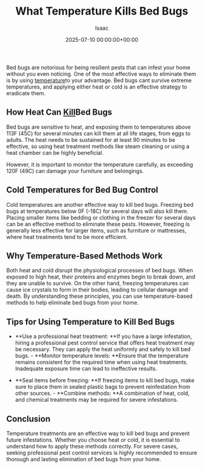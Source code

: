 ﻿---
title: What Temperature Kills Bed Bugs
description: Bed bugs are notorious for being resilient pests that can infest your home without you even noticing. One of the most effective ways to eliminate them is by...
slug: /what-temperature-kills-bed-bugs/
date: 2025-07-10 00:00:00+00:00
lastmod: 2025-07-10 00:00:00+03:00
author: Isaac
categories:
- Guide
tags:
- guide
- temperature
- kill
layout: post
---

Bed bugs are notorious for being resilient pests that can infest your home without you even noticing. One of the most effective ways to eliminate them is by using [temperature](https://pestpolicy.com/at-what-temperature-do-fleas-die/)to your advantage. Bed bugs cant survive extreme temperatures, and applying either heat or cold is an effective strategy to eradicate them.

##  How Heat Can [Kill](https://pestpolicy.com/does-the-dryer-kill-fleas/)Bed Bugs

Bed bugs are sensitive to heat, and exposing them to temperatures above 113F (45C) for several minutes can kill them at all life stages, from eggs to adults. The heat needs to be sustained for at least 90 minutes to be effective, so using heat treatment methods like steam cleaning or using a heat chamber can be highly beneficial.

However, it is important to monitor the temperature carefully, as exceeding 120F (49C) can damage your furniture and belongings.

##  Cold Temperatures for Bed Bug Control

Cold temperatures are another effective way to kill bed bugs. Freezing bed bugs at temperatures below 0F (-18C) for several days will also kill them. Placing smaller items like bedding or clothing in the freezer for several days can be an effective method to eliminate these pests. However, freezing is generally less effective for larger items, such as furniture or mattresses, where heat treatments tend to be more efficient.

##  Why Temperature-Based Methods Work

Both heat and cold disrupt the physiological processes of bed bugs. When exposed to high heat, their proteins and enzymes begin to break down, and they are unable to survive. On the other hand, freezing temperatures can cause ice crystals to form in their bodies, leading to cellular damage and death. By understanding these principles, you can use temperature-based methods to help eliminate bed bugs from your home.

##  Tips for Using Temperature to Kill Bed Bugs

- **Use a professional heat treatment: **If you have a large infestation, hiring a professional pest control service that offers heat treatment may be necessary. They can apply the heat uniformly and safely to kill bed bugs. - **Monitor temperature levels: **Ensure that the temperature remains consistent for the required time when using heat treatments. Inadequate exposure time can lead to ineffective results.

- **Seal items before freezing: **If freezing items to kill bed bugs, make sure to place them in sealed plastic bags to prevent reinfestation from other sources. - **Combine methods: **A combination of heat, cold, and chemical treatments may be required for severe infestations.

##  Conclusion

Temperature treatments are an effective way to kill bed bugs and prevent future infestations. Whether you choose heat or cold, it is essential to understand how to apply these methods correctly. For severe cases, seeking professional pest control services is highly recommended to ensure thorough and lasting elimination of bed bugs from your home.

